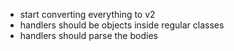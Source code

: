 - start converting everything to v2
- handlers should be objects inside regular classes
- handlers should parse the bodies
